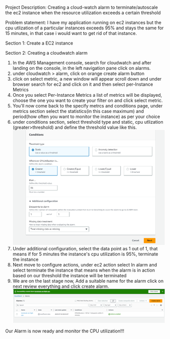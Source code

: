 Project Description: Creating a cloud-watch alarm to terminate/autoscale the ec2 instance when the resource utilization exceeds a certain threshold

Problem statement: I have my application running on ec2 instances but the cpu utlization of a particular instances exceeds 95% and stays the same for 15 minutes, in that case i would want to get rid of that instance.

Section 1: Create a EC2 instance

Section 2: Creating a cloudwatch alarm

1. In the AWS Management console, search for cloudwatch and after landing on the console, in the left navigation pane click on alarms.
2. under cloudwatch > alarm, click on orange create alarm button
3. click on select metric, a new window will appear scroll down and  under browser search for ec2 and click on it and then select per-Instance Metrics
4. Once you select Per-Instance Metrics a list of metrics will be displayed, choose the one you want to create your filter on and click select metric.
5. You'll now come back to the specify metrcs and conditions page, under metrics section select the statistics(in this case maximum) and period(how often you want to monitor the instance) as per your choice
6. under conditions section, select threshold type and static, cpu utlization (greater>threshold) and define the threshold value like this.
   ![Ensure the configuration looks like this: ](Capture.PNG)
8. Under additional configuration, select the data point as 1 out of 1, that means if for 5 minutes the instance's cpu utilization is 95%, terminate the instance
9. Next move to configure actions, under ec2 action select In alarm and select terminate the instance that means when the alarm is in action based on our threshold the instance will be terminated
10. We are on the last stage now, Add a suitable name for the alarm click on next review everything and click create alarm.
    ![Snapshot of the Alarm: ](my-alarm.PNG)

Our Alarm is now ready and monitor the CPU utilization!!!   




